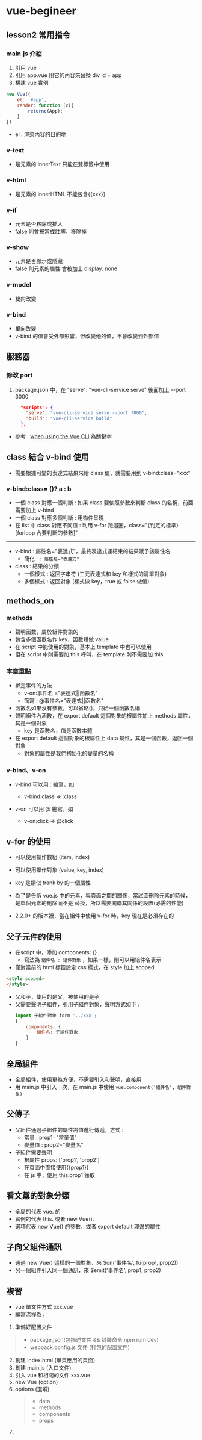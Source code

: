 # vue-begineer

## lesson2 常用指令

### main.js 介紹
1. 引用 vue
2. 引用 app.vue 用它的內容來替換 div id = app
3. 構建 vue 實例
```javascript
new Vue({
    el: '#app',
    render: function (c){
        returnc(App);
    }
})
```
- el : 渲染內容的目的地

### v-text
- 是元素的 innerText 只能在雙標籤中使用

### v-html
- 是元素的 innerHTML 不能包含{{xxx}}

### v-if
- 元素是否移除或插入 
- false 則會被當成註解，移除掉

### v-show
- 元素是否顯示或隱藏
- false 則元素的屬性 會被加上 display: none

### v-model
- 雙向改變

### v-bind
- 單向改變
- v-bind 的值會受外部影響，但改變他的值，不會改變到外部值

## 服務器
### 修改 port 
1. package.json 中，在 "serve": "vue-cli-service serve" 後面加上 --port 3000
    ```json
      "scripts": {
        "serve": "vue-cli-service serve --port 3000",
        "build": "vue-cli-service build"
      },
    ```
- 參考 : [when using the Vue CLI](https://stackoverflow.com/questions/47219819/how-to-change-port-number-in-vue-cli-project) 為關鍵字
 

## class 結合 v-bind 使用
- 需要根據可變的表達式結果來給 class 值，就需要用到 v-bind:class="xxx"

### v-bind:class= ()? a : b
- 一個 class 對應一個判斷 : 如果 class 要依照參數來判斷 class 的名稱，前面需要加上 v-bind
- 一個 class 對應多個判斷 : 用物件呈現
- 在 list 中 class 對應不同值 : 利用 v-for 跑迴圈，class="{判定的標準}[forloop 內要判斷的參數]" 
---
- v-bind : 屬性名="表達式"，最終表達式運結束的結果賦予該屬性名
  - 簡化  ` : 屬性名="表達式"`
- class : 結果的分類
  - 一個樣式 : 返回字串符 (三元表達式和 key 和樣式的清單對象)
  - 多個樣式 : 返回對象 (樣式做 key，true 或 false 做值) 
    
## methods_on
### methods
- 聲明函數，屬於組件對象的
- 包含多個函數名作 key，函數體做 value
- 在 script 中能使用的對象，基本上 template 中也可以使用
- 但在 script 中則需要加 this 呼叫，在 template 則不需要加 this

### 本章重點
- 綁定事件的方法
  - v-on:事件名 ="表達式||函數名"
  - 簡寫 : @事件名="表達式||函數名"
- 函數名如果沒有參數，可以省略()，只給一個函數名稱
- 聲明組件內涵數，在 export default 這個對象的根屬性加上 methods 屬性，其是一個對象
  - key 是函數名，值是函數本體
- 在 export default 這個對象的根屬性上 data 屬性，其是一個函數，返回一個對象
  - 對象的屬性是我們初始化的變量的名稱
    
### v-bind、v-on
- v-bind 可以用 : 縮寫，如
  - v-bind:class => :class

- v-on 可以用 @ 縮寫，如
  - v-on:click => @click

## v-for 的使用
- 可以使用操作數組 (item, index)
- 可以使用操作對象 (value, key, index)

- key 是類似 trank by 的一個屬性
- 為了是告訴 vue.js 中的元素，與頁面之間的關係，當試圖刪除元素的時候，是單個元素的刪除而不是
  替換，所以需要關聯其關係的設置(必需的性能)
- 2.2.0+ 的版本裡，當在組件中使用 v-for 時，key 現在是必須存在的

## 父子元件的使用
- 在script 中，添加 components: {}
  - 寫法為 `組件名 : 組件對象` ，如果一樣，則可以用組件名表示 
- 僅對當前的 html 標籤設定 css 樣式，在 style 加上 scoped
```html
<style scoped>
</style>
```
- 父和子，使用的是父，被使用的是子
- 父需要聲明子組件，引用子組件對象，聲明方式如下 :
  ```javascript
  import 子組件對象 form '../xxx';
  {
      components: {
          組件名: 子組件對象
      }
  }
  ```
## 全局組件  
- 全局組件，使用更為方便，不需要引入和聲明，直接用
- 用 main.js 中引入一次，在 main.js 中使用  `vue.component('組件名', 組件對象)`


## 父傳子
- 父組件通過子組件的屬性將值進行傳遞，方式 : 
  - 常量 : prop1="常量值"
  - 變量值 : prop2="變量名"
- 子組件需要聲明
  - 根屬性 props: ['prop1', 'prop2']
  - 在頁面中直接使用{{prop1}}
  - 在 js 中，使用 this.prop1 獲取
  
## 看文黨的對象分類
- 全局的代表 vue. 的
- 實例的代表 this. 或者 new Vue().
- 選項代表 new Vue() 的參數，或者 export default 理邊的屬性

## 子向父組件通訊
- 通過 new Vue() 這樣的一個對象，來 $on('事件名', fu(prop1, prop2))
- 另一個組件引入同一個通訊，來 $emit('事件名', prop1, prop2)

## 複習 
- vue 單文件方式 xxx.vue
- 編寫流程為 : 
1. 準備好配置文件
  > - package.json(包描述文件 && 封裝命令 npm rum dev)
  > - webpack.config.js 文件 (打包的配置文件)
2. 創建 index.html (單頁應用的頁面)
3. 創建 main.js (入口文件)
4. 引入 vue 和相關的文件 xxx.vue
5. new Vue (option)
6. options (選項)
   > - data
   > - methods
   > - components
   > - props
7.    

